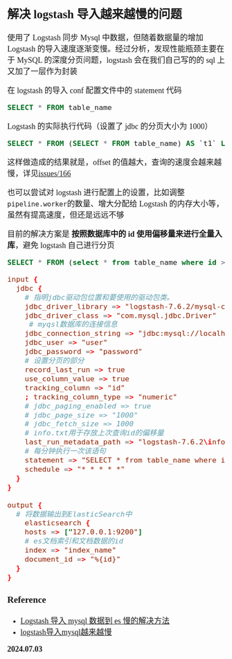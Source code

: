 <font size=4 face='楷体'>

## 解决 logstash 导入越来越慢的问题

使用了 Logstash 同步 Mysql 中数据，但随着数据量的增加 Logstash 的导入速度逐渐变慢。经过分析，发现性能瓶颈主要在于 MySQL 的深度分页问题，logstash 会在我们自己写的的 sql 上又加了一层作为封装

在 logstash 的导入 conf 配置文件中的 statement 代码

```sql
SELECT * FROM table_name
```

Logstash 的实际执行代码（设置了 jdbc 的分页大小为 1000）

```sql
SELECT * FROM (SELECT * FROM table_name) AS `t1` LIMIT 1000 OFFSET 510000
```

这样做造成的结果就是，offset 的值越大，查询的速度会越来越慢，详见[issues/166](https://github.com/logstash-plugins/logstash-input-jdbc/issues/166)

也可以尝试对 logstash 进行配置上的设置，比如调整`pipeline.worker`的数量、增大分配给 Logstash 的内存大小等，虽然有提高速度，但还是远远不够

目前的解决方案是 **按照数据库中的 id 使用偏移量来进行全量入库**，避免 logstash 自己进行分页

```sql
SELECT * FROM (select * from table_name where id > :sql_last_value) AS t1 LIMIT 1000
```

```conf
input {
  jdbc {
    # 指明jdbc驱动包位置和要使用的驱动包类。
    jdbc_driver_library => "logstash-7.6.2/mysql-connector-java-8.0.19.jar"
    jdbc_driver_class => "com.mysql.jdbc.Driver"
     # myqsl数据库的连接信息
    jdbc_connection_string => "jdbc:mysql://localhost:3306/xxxx?serverTimezone=UTC"
    jdbc_user => "user"
    jdbc_password => "password"
    # 设置分页的部分
    record_last_run => true
    use_column_value => true
    tracking_column => "id"
    ; tracking_column_type => "numeric"
    # jdbc_paging_enabled => true
    # jdbc_page_size => "1000"
    # jdbc_fetch_size => 1000
    # info.txt用于存放上次查询id的偏移量
    last_run_metadata_path => "logstash-7.6.2\info.txt"
    # 每分钟执行一次该语句
    statement => "SELECT * from table_name where id > :sql_last_value limit 1000"
    schedule => "* * * * *"
  }
}

output {
  # 将数据输出到ElasticSearch中
    elasticsearch {
    hosts => ["127.0.0.1:9200"]
    # es文档索引和文档数据的id
    index => "index_name"
	document_id => "%{id}"
  }
}
```

### Reference

- [Logstash 导入 mysql 数据到 es 慢的解决方法](https://blog.csdn.net/qq_38798909/article/details/120825512)
- [logstash导入mysql越来越慢](https://blog.csdn.net/xujiamin0022016/article/details/100789622/)

**2024.07.03**
